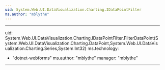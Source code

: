 ```yaml
---
uid: System.Web.UI.DataVisualization.Charting.IDataPointFilter
ms.author: "mblythe"
---
```


---
uid: System.Web.UI.DataVisualization.Charting.IDataPointFilter.FilterDataPoint(System.Web.UI.DataVisualization.Charting.DataPoint,System.Web.UI.DataVisualization.Charting.Series,System.Int32)
ms.technology: 
  - "dotnet-webforms"
ms.author: "mblythe"
manager: "mblythe"
---
